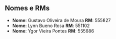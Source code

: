 ## Nomes e RMs

- **Nome**:	  Gustavo Oliveira de Moura	    **RM**: 555827
- **Nome**:	  Lynn Bueno Rosa			          **RM**: 551102
- **Nome**:	  Ygor Vieira Pontes          	**RM**: 555686

